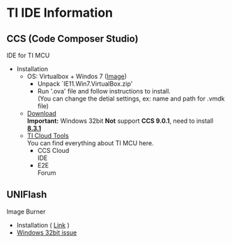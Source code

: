 TI IDE Information
===

CCS (Code Composer Studio)
---
IDE for TI MCU
- Installation
  - OS: Virtualbox + Windos 7 ([Image](https://developer.microsoft.com/en-us/microsoft-edge/tools/vms/))    
    - Unpack `IE11.Win7.VirtualBox.zip'
    - Run '.ova' file and follow instructions to install.      
      (You can change the detial settings, ex: name and path for .vmdk file)     
  - [Download](http://software-dl.ti.com/ccs/esd/documents/ccs_downloads.html)        
    **Important:** Windows 32bit **Not** support **CCS 9.0.1**, need to install **[8.3.1](https://software-dl.ti.com/ccs/esd/documents/ccs_downloads.html#code-composer-studio-version-8-downloads)**    
  - [TI Cloud Tools](https://dev.ti.com/)    
    You can find everything about TI MCU here.     
    - CCS Cloud    
      IDE    
    - E2E    
      Forum    

UNIFlash
---
  Image Burner    
  - Installation ( [Link](http://www.ti.com/tool/UNIFLASH) )
  - [Windows 32bit issue](http://e2e.ti.com/support/microcontrollers/c2000/f/171/p/840332/3107088)    
  
